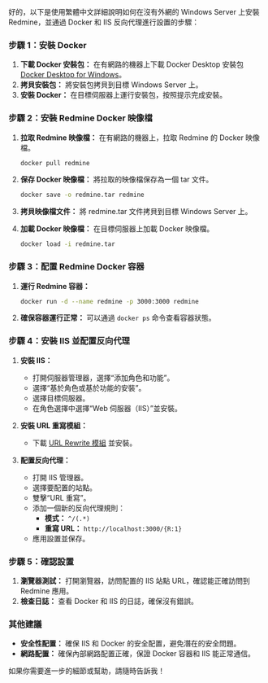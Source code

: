 好的，以下是使用繁體中文詳細說明如何在沒有外網的 Windows Server 上安裝 Redmine，並通過 Docker 和 IIS 反向代理進行設置的步驟：

### 步驟 1：安裝 Docker

1. **下載 Docker 安裝包：** 在有網路的機器上下載 Docker Desktop 安裝包 [Docker Desktop for Windows](https://desktop.docker.com/win/stable/Docker%20Desktop%20Installer.exe)。
2. **拷貝安裝包：** 將安裝包拷貝到目標 Windows Server 上。
3. **安裝 Docker：** 在目標伺服器上運行安裝包，按照提示完成安裝。

### 步驟 2：安裝 Redmine Docker 映像檔

1. **拉取 Redmine 映像檔：** 在有網路的機器上，拉取 Redmine 的 Docker 映像檔。

   ```bash
   docker pull redmine
   ```

2. **保存 Docker 映像檔：** 將拉取的映像檔保存為一個 tar 文件。

   ```bash
   docker save -o redmine.tar redmine
   ```

3. **拷貝映像檔文件：** 將 redmine.tar 文件拷貝到目標 Windows Server 上。
4. **加載 Docker 映像檔：** 在目標伺服器上加載 Docker 映像檔。

   ```bash
   docker load -i redmine.tar
   ```

### 步驟 3：配置 Redmine Docker 容器

1. **運行 Redmine 容器：**

   ```bash
   docker run -d --name redmine -p 3000:3000 redmine
   ```

2. **確保容器運行正常：** 可以通過 `docker ps` 命令查看容器狀態。

### 步驟 4：安裝 IIS 並配置反向代理

1. **安裝 IIS：**
   - 打開伺服器管理器，選擇“添加角色和功能”。
   - 選擇“基於角色或基於功能的安裝”。
   - 選擇目標伺服器。
   - 在角色選擇中選擇“Web 伺服器（IIS）”並安裝。

2. **安裝 URL 重寫模組：**
   - 下載 [URL Rewrite 模組](https://www.iis.net/downloads/microsoft/url-rewrite) 並安裝。

3. **配置反向代理：**
   - 打開 IIS 管理器。
   - 選擇要配置的站點。
   - 雙擊“URL 重寫”。
   - 添加一個新的反向代理規則：
     - **模式：** `^/(.*)`
     - **重寫 URL：** `http://localhost:3000/{R:1}`
   - 應用設置並保存。

### 步驟 5：確認設置

1. **瀏覽器測試：** 打開瀏覽器，訪問配置的 IIS 站點 URL，確認能正確訪問到 Redmine 應用。
2. **檢查日誌：** 查看 Docker 和 IIS 的日誌，確保沒有錯誤。

### 其他建議

- **安全性配置：** 確保 IIS 和 Docker 的安全配置，避免潛在的安全問題。
- **網路配置：** 確保內部網路配置正確，保證 Docker 容器和 IIS 能正常通信。

如果你需要進一步的細節或幫助，請隨時告訴我！
